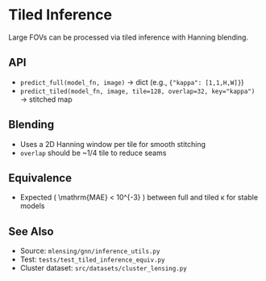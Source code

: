 # Tiled Inference

Large FOVs can be processed via tiled inference with Hanning blending.

## API
- `predict_full(model_fn, image)` → dict (e.g., `{"kappa": [1,1,H,W]}`)
- `predict_tiled(model_fn, image, tile=128, overlap=32, key="kappa")` → stitched map

## Blending
- Uses a 2D Hanning window per tile for smooth stitching
- `overlap` should be ~1/4 tile to reduce seams

## Equivalence
- Expected \( \mathrm{MAE} < 10^{-3} \) between full and tiled κ for stable models

## See Also
- Source: `mlensing/gnn/inference_utils.py`
- Test: `tests/test_tiled_inference_equiv.py`
- Cluster dataset: `src/datasets/cluster_lensing.py`
